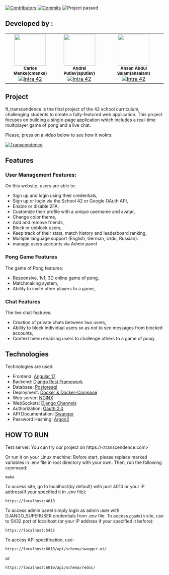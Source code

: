 [![Contributors][contributors-shield]][contributors-url]
[![Commits][commits-shield]][commits-url]
![Project passed][project-shield]

[contributors-shield]: https://img.shields.io/badge/Contributors-3-orange
[contributors-url]: https://github.com/cmenke42/ft_transcendence/graphs/contributors

[commits-shield]: https://img.shields.io/badge/Last%20commit-September%202024-blue
[commits-url]:  https://github.com/cmenke42/ft_transcendence/graphs/commit-activity

[project-shield]:https://img.shields.io/badge/Project%20passed-121%25-green

## Developed by :

<!-- ALL-CONTRIBUTORS-LIST:START - Do not remove or modify this section -->
<!-- prettier-ignore-start -->
<!-- markdownlint-disable -->
<table>
  <tr>    
    <td align="center"><a href="https://github.com/cmenke42/"><img src="https://avatars.githubusercontent.com/u/122057895?v=4"" width="100px;" alt=""/><br /><sub><b>Carlos Menke(cmenke)</b></sub></a><br /><a href="https://profile.intra.42.fr/users/cmenke" title="Intra 42"><img src="https://img.shields.io/badge/Wolfsburg-FFFFFF?style=plastic&logo=42&logoColor=000000" alt="Intra 42"/></a></td>
    <td align="center"><a href="https://github.com/AndersLazis/"><img src="https://avatars.githubusercontent.com/u/130859506?v=4" width="100px;" alt=""/><br /><sub><b>Andrei Putiev(aputiev)</b></sub></a><br /><a href="https://profile.intra.42.fr/users/aputiev" title="Intra 42"><img src="https://img.shields.io/badge/Wolfsburg-FFFFFF?style=plastic&logo=42&logoColor=000000" alt="Intra 42"/></a></td>
    <td align="center"><a href="https://github.com/Ahsanbaloch/"><img src="https://avatars.githubusercontent.com/u/39459572?v=4" width="100px;" alt=""/><br /><sub><b>Ahsan Abdul Salam(ahsalam)</b></sub></a><br /><a href="https://profile.intra.42.fr/users/ahsalam" title="Intra 42"><img src="https://img.shields.io/badge/Wolfsburg-FFFFFF?style=plastic&logo=42&logoColor=000000" alt="Intra 42"/></a></td>
   
  </tr>
</table>
<!-- markdownlint-restore -->
<!-- prettier-ignore-end -->
<!-- ALL-CONTRIBUTORS-LIST:END -->

## Project

ft_transcendence is the final project of the 42 school curriculum, challenging students to create a fully-featured web application. This project focuses on building a single-page application which includes a real-time multiplayer game of pong and a live chat.

Please, press on a video below to see how it wokrs:

[![Transcendence](https://img.youtube.com/vi/cBUYcv9EFZ4/0.jpg)](https://youtu.be/cBUYcv9EFZ4?feature=shared)

## Features

### User Management Features:

On this website, users are able to:

- Sign up and login using their credentials,
- Sign up or login via the School 42 or Google OAuth API,
- Enable or disable 2FA,
- Customize their profile with a unique username and avatar,
- Change color theme,
- Add and remove friends,
- Block or unblock users,
- Keep track of their stats, match history and leaderboard ranking,
- Multiple language support (English, German, Urdu, Russian).
- manage users accounts via Admin panel

### Pong Game Features

The game of Pong features:

- Responsive, 1v1, 3D online game of pong,
- Matchmaking system,
- Ability to invite other players to a game,

### Chat Features

The live chat features:

- Creation of private chats between two users,
- Ability to block individual users so as not to see messages from blocked accounts,
- Context menu enabling users to challenge others to a game of pong.

## Technologies

Technologies are used:

- Frontend: [Angular 17](https://angular.dev/)
- Backend: [Django Rest Framework](https://www.django-rest-framework.org/)
- Database: [Postgresql](https://www.postgresql.org/)
- Deployment: [Docker & Docker-Compose](https://www.docker.com/)
- Web server: [NGINX](https://nginx.org/en/)
- WebSockets: [Django Channels](https://channels.readthedocs.io/)
- Authorization: [Oauth 2.0](https://oauth.net/2/)
- API Documentation: [Swagger](https://swagger.io/)
- Password Hashing: [Argon2](https://github.com/P-H-C/phc-winner-argon2)

## HOW TO RUN
Test server: You can try our project on https://<transcendence.com>

Or run it on your Linux machine:
Before start, please replace marked variables in .env file in root directory with your own.
Then, run the following command:
```
make
```
To access site, go to localhost(by default) with port 4010 or your IP address(if your specified it in .env file):
```
https://localhost:4010
```
To access admin panel simply login as admin user with DJANGO_SUPERUSER credentials from .env file.
To access `pgadmin` site, use to 5432 port of localhost (or your IP address if your specified it before):
```
https://localhost:5432
```
To access API specification, use:
```
https://localhost:6010/api/schema/swagger-ui/
```
or 
```
https://localhost:6010/api/schema/redoc/
```

